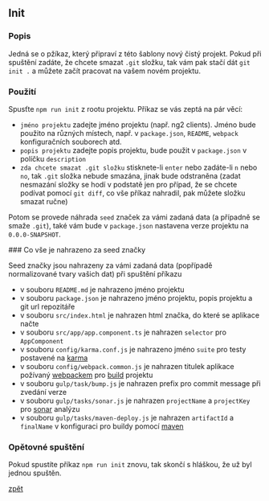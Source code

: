 ## Init

### Popis

Jedná se o pžíkaz, který připraví z této šablony nový čistý projekt. Pokud při spuštění zadáte, že chcete smazat `.git` složku, tak vám pak stačí dát `git init .` a můžete začít pracovat na vašem novém projektu.

### Použití

Spusťte `npm run init` z rootu projektu. Příkaz se vás zeptá na pár věcí:

- `jméno projektu` zadejte jméno projektu (např. ng2 clients). Jméno bude použito na různých místech, např. v `package.json`, `README`, `webpack` konfiguračních souborech atd.
- `popis projektu` zadejte popis projektu, bude použit v `package.json` v políčku `description`
- `zda chcete smazat .git složku` stisknete-li `enter` nebo zadáte-li `n` nebo `no`, tak `.git` složka nebude smazána, jinak bude odstraněna (zadat nesmazání složky se hodí v podstatě jen pro případ, že se chcete podívat pomocí `git diff`, co vše příkaz nahradil, pak můžete složku smazat ručne)

Potom se provede náhrada `seed` značek za vámi zadaná data (a případně se smaže `.git`), také vám bude v `package.json` nastavena verze projektu na `0.0.0-SNAPSHOT`.

### Co vše je nahrazeno za seed značky

Seed značky jsou nahrazeny za vámi zadaná data (popřípadě normalizované tvary vašich dat) při spuštění příkazu

- v souboru `README.md` je nahrazeno jméno projektu
- v souboru `package.json` je nahrazeno jméno projektu, popis projektu a git url repozitáře
- v souboru `src/index.html` je nahrazen html značka, do které se aplikace načte
- v souboru `src/app/app.component.ts` je nahrazen `selector` pro `AppComponent`
- v souboru `config/karma.conf.js` je nahrazeno jméno `suite` pro testy postavené na [karma](https://karma-runner.github.io/1.0/index.html)
- v souboru `config/webpack.common.js` je nahrazen titulek aplikace požívaný [webpackem](https://webpack.github.io/) pro [build](./build.md) projektu
- v souboru `gulp/task/bump.js` je nahrazen prefix pro commit message při zvedání verze
- v souboru `gulp/tasks/sonar.js` je nahrazen `projectName` a `projectKey` pro [sonar](http://www.sonarqube.org/) analýzu
- v souboru `gulp/tasks/maven-deploy.js` je nahrazen `artifactId` a `finalName` v konfiguraci pro buildy pomocí [maven](https://maven.apache.org/)

### Opětovné spuštění

Pokud spustíte příkaz `npm run init` znovu, tak skončí s hláškou, že už byl jednou spuštěn.


[zpět](../README.md)

